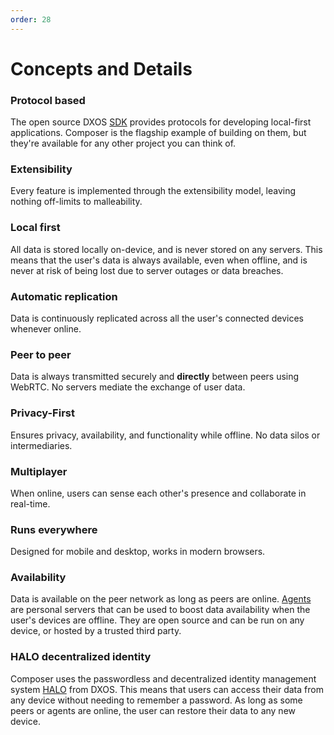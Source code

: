 ```yaml
---
order: 28
---
```


# Concepts and Details

### Protocol based

The open source DXOS [SDK](../guide/) provides protocols for developing local-first applications. Composer is the flagship example of building on them, but they're available for any other project you can think of.

### Extensibility

Every feature is implemented through the extensibility model, leaving nothing off-limits to malleability.

### Local first

All data is stored locally on-device, and is never stored on any servers. This means that the user's data is always available, even when offline, and is never at risk of being lost due to server outages or data breaches.

### Automatic replication

Data is continuously replicated across all the user's connected devices whenever online.

### Peer to peer

Data is always transmitted securely and **directly** between peers using WebRTC. No servers mediate the exchange of user data.

### Privacy-First

Ensures privacy, availability, and functionality while offline. No data silos or intermediaries.

### Multiplayer

When online, users can sense each other's presence and collaborate in real-time.

### Runs everywhere

Designed for mobile and desktop, works in modern browsers.

### Availability

Data is available on the peer network as long as peers are online. [Agents](https://docs.dxos.org/guide/platform/agents) are personal servers that can be used to boost data availability when the user's devices are offline. They are open source and can be run on any device, or hosted by a trusted third party.

### HALO decentralized identity

Composer uses the passwordless and decentralized identity management system [HALO](https://docs.dxos.org/guide/platform/halo) from DXOS. This means that users can access their data from any device without needing to remember a password. As long as some peers or agents are online, the user can restore their data to any new device.
